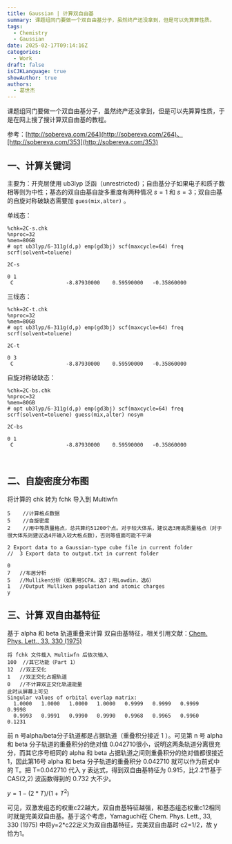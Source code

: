 ```yaml
---
title: Gaussian | 计算双自由基
summary: 课题组同门要做一个双自由基分子，虽然终产还没拿到，但是可以先算算性质。
tags:
  - Chemistry
  - Gaussian
date: 2025-02-17T09:14:16Z
categories:
  - Work
draft: false
isCJKLanguage: true
showAuthor: true
authors:
  - 葛世杰
---
```


课题组同门要做一个双自由基分子，虽然终产还没拿到，但是可以先算算性质，于是在网上搜了搜计算双自由基的教程。

参考：[http://sobereva.com/264](http://sobereva.com/264)、[http://sobereva.com/353](http://sobereva.com/353)

## 一、计算关键词

主要为：开壳层使用 ub3lyp 泛函（unrestricted）；自由基分子如果电子和质子数相等则为中性；基态的双自由基自旋多重度有两种情况 $s=1$ 和 $s=3$；双自由基的自旋对称破缺态需要加 `gues(mix,alter)`​ 。

单线态：

```TXT
%chk=2C-s.chk
%nproc=32
%mem=80GB
# opt ub3lyp/6-311g(d,p) emp(gd3bj) scf(maxcycle=64) freq scrf(solvent=toluene)

2C-s

0 1
 C                 -8.87930000    0.59590000   -0.35860000
```

三线态：

```TXT
%chk=2C-t.chk
%nproc=32
%mem=80GB
# opt ub3lyp/6-311g(d,p) emp(gd3bj) scf(maxcycle=64) freq scrf(solvent=toluene)

2C-t

0 3
 C                 -8.87930000    0.59590000   -0.35860000
```

自旋对称破缺态：

```TXT
%chk=2C-bs.chk
%nproc=32
%mem=80GB
# opt ub3lyp/6-311g(d,p) emp(gd3bj) scf(maxcycle=64) freq scrf(solvent=toluene) guess(mix,alter) nosym

2C-bs

0 1
 C                 -8.87930000    0.59590000   -0.35860000
```

‍

## 二、自旋密度分布图

将计算的 chk 转为 fchk 导入到 Multiwfn

```TXT
5    //计算格点数据
5    //自旋密度
2    //用中等质量格点，总共算约51200个点。对于较大体系，建议选3用高质量格点（对于很大体系则建议选4并输入较大格点数），否则等值面可能不平滑

2 Export data to a Gaussian-type cube file in current folder
//  3 Export data to output.txt in current folder

0
7   //布居分析
5   //Mulliken分析（如果用SCPA，选7；用Lowdin，选6）
1   //Output Mulliken population and atomic charges
y
```

## 三、计算 双自由基特征

基于 alpha 和 beta 轨道重叠来计算 双自由基特征，相关引用文献：[Chem. Phys. Lett., 33, 330 (1975)](https://doi.org/10.1016/0009-2614(75)80169-2)

```TXT
将 fchk 文件载入 Multiwfn 后依次输入
100  //其它功能（Part 1）
12  //双正交化
1   //双正交化占据轨道
0   //不计算双正交化轨道能量
此时从屏幕上可见
Singular values of orbital overlap matrix:
  1.0000   1.0000   1.0000   1.0000   0.9999   0.9999   0.9999   0.9998
  0.9993   0.9991   0.9990   0.9990   0.9968   0.9965   0.9960   0.1231
```

前 n 号alpha/beta分子轨道都是占据轨道（重叠积分接近 1 ）。可见第 n 号 alpha 和 beta 分子轨道的重叠积分的绝对值 0.042710很小，说明这两条轨道分离很充分，而其它序号相同的 alpha 和 beta 占据轨道之间则重叠积分的绝对值都很接近 1，因此第16号 alpha 和 beta 分子轨道的重叠积分 0.042710 就可以作为前式中的 T。把 T=0.042710 代入 y 表达式，得到双自由基特征为 0.915，比2.2节基于CAS(2,2) 波函数得到的 0.732 大不少。

$y=1-(2*T)/(1+T^2)$

可见，双激发组态的权重c22越大，双自由基特征越强，和基态组态权重c12相同时就是完美双自由基。基于这个考虑，Yamaguchi在 Chem. Phys. Lett., 33, 330 (1975) 中将y=2\*c22定义为双自由基特征，完美双自由基时 c2=1/2，故 y 恰为1。

‍
